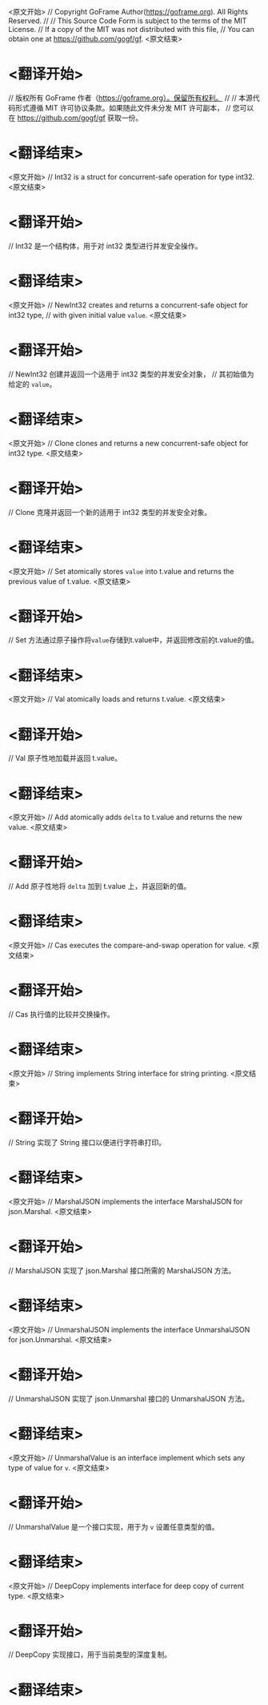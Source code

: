 
<原文开始>
// Copyright GoFrame Author(https://goframe.org). All Rights Reserved.
//
// This Source Code Form is subject to the terms of the MIT License.
// If a copy of the MIT was not distributed with this file,
// You can obtain one at https://github.com/gogf/gf.
<原文结束>

# <翻译开始>
// 版权所有 GoFrame 作者（https://goframe.org）。保留所有权利。
//
// 本源代码形式遵循 MIT 许可协议条款。如果随此文件未分发 MIT 许可副本，
// 您可以在 https://github.com/gogf/gf 获取一份。
# <翻译结束>


<原文开始>
// Int32 is a struct for concurrent-safe operation for type int32.
<原文结束>

# <翻译开始>
// Int32 是一个结构体，用于对 int32 类型进行并发安全操作。
# <翻译结束>


<原文开始>
// NewInt32 creates and returns a concurrent-safe object for int32 type,
// with given initial value `value`.
<原文结束>

# <翻译开始>
// NewInt32 创建并返回一个适用于 int32 类型的并发安全对象，
// 其初始值为给定的 `value`。
# <翻译结束>


<原文开始>
// Clone clones and returns a new concurrent-safe object for int32 type.
<原文结束>

# <翻译开始>
// Clone 克隆并返回一个新的适用于 int32 类型的并发安全对象。
# <翻译结束>


<原文开始>
// Set atomically stores `value` into t.value and returns the previous value of t.value.
<原文结束>

# <翻译开始>
// Set 方法通过原子操作将`value`存储到t.value中，并返回修改前的t.value的值。
# <翻译结束>


<原文开始>
// Val atomically loads and returns t.value.
<原文结束>

# <翻译开始>
// Val 原子性地加载并返回 t.value。
# <翻译结束>


<原文开始>
// Add atomically adds `delta` to t.value and returns the new value.
<原文结束>

# <翻译开始>
// Add 原子性地将 `delta` 加到 t.value 上，并返回新的值。
# <翻译结束>


<原文开始>
// Cas executes the compare-and-swap operation for value.
<原文结束>

# <翻译开始>
// Cas 执行值的比较并交换操作。
# <翻译结束>


<原文开始>
// String implements String interface for string printing.
<原文结束>

# <翻译开始>
// String 实现了 String 接口以便进行字符串打印。
# <翻译结束>


<原文开始>
// MarshalJSON implements the interface MarshalJSON for json.Marshal.
<原文结束>

# <翻译开始>
// MarshalJSON 实现了 json.Marshal 接口所需的 MarshalJSON 方法。
# <翻译结束>


<原文开始>
// UnmarshalJSON implements the interface UnmarshalJSON for json.Unmarshal.
<原文结束>

# <翻译开始>
// UnmarshalJSON 实现了 json.Unmarshal 接口的 UnmarshalJSON 方法。
# <翻译结束>


<原文开始>
// UnmarshalValue is an interface implement which sets any type of value for `v`.
<原文结束>

# <翻译开始>
// UnmarshalValue 是一个接口实现，用于为 `v` 设置任意类型的值。
# <翻译结束>


<原文开始>
// DeepCopy implements interface for deep copy of current type.
<原文结束>

# <翻译开始>
// DeepCopy 实现接口，用于当前类型的深度复制。
# <翻译结束>

